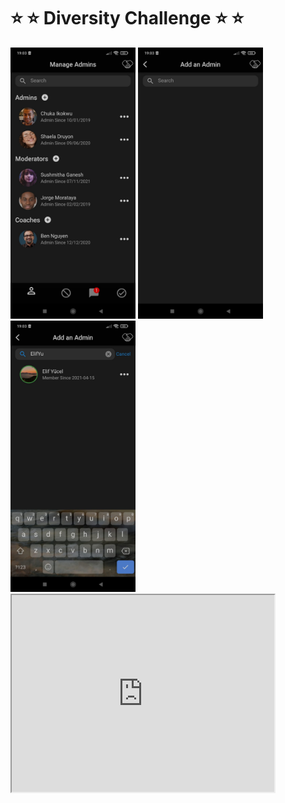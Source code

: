 # ⭐ ⭐ Diversity Challenge ⭐ ⭐


<p float="left">
  

   <img src="https://github.com/ElifYu/Diversity-Challenge/blob/main/assets/image3.jpeg" width="200" />
     <img src="https://github.com/ElifYu/Diversity-Challenge/blob/main/assets/image1.jpeg" width="200" />
   <img src="https://github.com/ElifYu/Diversity-Challenge/blob/main/assets/iameg2.jpeg" width="200" />

  <iframe width="420" height="315"
src="https://github.com/ElifYu/Diversity-Challenge/blob/main/assets/video.mp4">
</iframe>

  
</p>

